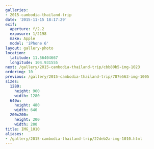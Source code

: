 ```yaml
---
galleries:
- 2015-cambodia-thailand-trip
date: '2015-11-15 18:17:29'
exif:
  aperture: f/2.2
  exposure: 1/2198
  make: Apple
  model: 'iPhone 6'
layout: gallery-photo
location:
  latitude: 11.56404667
  longitude: 104.931555
next: /gallery/2015-cambodia-thailand-trip/cbb80b5-img-1023
ordering: 10
previous: /gallery/2015-cambodia-thailand-trip/787e563-img-1005
sizes:
  1280:
    height: 960
    width: 1280
  640w:
    height: 480
    width: 640
  200x200:
    height: 200
    width: 200
title: IMG_1010
aliases:
- /gallery/2015-cambodia-thailand-trip/22deb2a-img-1010.html
---
```

